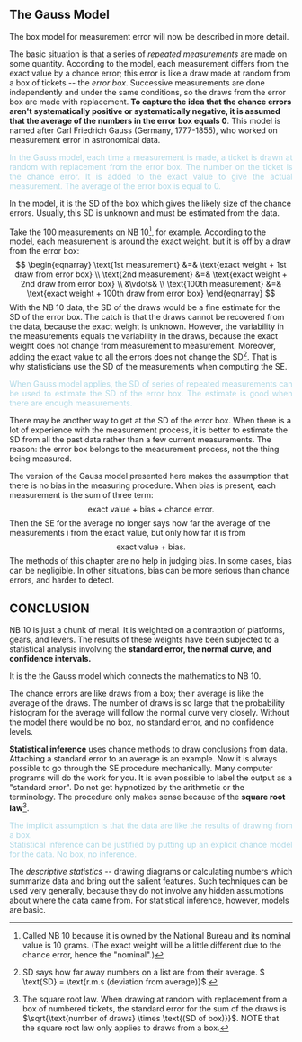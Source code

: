 ## The Gauss Model

The box model for measurement error will now be described in more detail.

The basic situation is that a series of *repeated measurements* are made on some quantity. According to the model, each measurement differs from the exact value by a chance error; this error is like a draw made at random from a box of tickets -- the *error box*. Successive measurements are done independently and under the same conditions, so the draws from the error box are made with replacement. **To capture the idea that the chance errors aren't systematically positive or systematically negative, it is assumed that the average of the numbers in the error box equals 0**. This model is named after Carl Friedrich Gauss (Germany, 1777-1855), who worked on measurement error in astronomical data.

<p style="text-align:justify;color:lightblue;">
    In the Gauss model, each time a measurement is made, a ticket is drawn at random with replacement from the error box. The number on the ticket is the chance error. It is added to the exact value to give the actual measurement. The average of the error box is equal to 0.
</p>


In the model, it is the SD of the box which gives the likely size of the chance errors. Usually, this SD is unknown and must be estimated from the data.

Take the 100 measurements on NB 10[^1], for example. According to the model, each measurement is around the exact weight, but it is off by a draw from the error box:
$$
\begin{eqnarray}
\text{1st measurement} &=& \text{exact weight + 1st draw from error box} \\
\text{2nd measurement} &=& \text{exact weight + 2nd draw from error box} \\
&\vdots& \\
\text{100th measurement} &=& \text{exact weight + 100th draw from error box}
\end{eqnarray}
$$
With the NB 10 data, the SD of the draws would be a fine estimate for the SD of the error box. The catch is that the draws cannot be recovered from the data, because the exact weight is unknown. However, the variability in the measurements equals the variability in the draws, because the exact weight does not change from measurement to measurement. Moreover, adding the exact value to all the errors does not change the SD[^2]. That is why statisticians use the SD of the measurements when computing the SE.

<p style="text-align:justify;color:lightblue">
    When Gauss model applies, the SD of series of repeated measurements can be used to estimate the SD of the error box. The estimate is good when there are enough measurements.
</p>

There may be another way to get at the SD of the error box. When there is a lot of experience with the measurement process, it is better to estimate the SD from all the past data rather than a few current measurements. The reason: the error box belongs to the measurement process, not the thing being measured.

The version of the Gauss model presented here makes the assumption that there is no bias in the measuring procedure. When bias is present, each measurement is the sum of three term:
$$
\text{exact value + bias + chance error.}
$$
Then the SE for the average no longer says how far the average of the measurements i from the exact value, but only how far it is from
$$
\text{exact value + bias.}
$$
The methods of this chapter are no help in judging bias. In some cases, bias can be negligible. In other situations, bias can be more serious than chance errors, and harder to detect.



## CONCLUSION

NB 10 is just a chunk of metal. It is weighted on a contraption of platforms, gears, and levers. The results of these weights have been subjected to a statistical analysis involving the **standard error, the normal curve, and confidence intervals.**

It is the the Gauss model which connects the mathematics to NB 10.

The chance errors are like draws from a box; their average is like the average of the draws. The number of draws is so large that the probability histogram for the average will follow the normal curve very closely. Without the model there would be no box, no standard error, and no confidence levels.

**Statistical inference** uses chance methods to draw conclusions from data. Attaching a standard error to an average is an example. Now it is always possible to go through the SE procedure mechanically. Many computer programs will do the work for you. It is even possible to label the output as a "standard error". Do not get hypnotized by the arithmetic or the terminology. The procedure only makes sense because of the **square root law**[^3]. 

<p style="text-align:justify;color:lightblue">
    The implicit assumption is that the data are like the results of drawing from a box.<br>
    Statistical inference can be justified by putting up an explicit chance model for the data. No box, no inference.
</p>


The *descriptive statistics* -- drawing diagrams or calculating numbers which summarize data and bring out the salient features. Such techniques can be used very generally, because they do not involve any hidden assumptions about where the data came from. For statistical inference, however, models are basic.



[^1]: Called NB 10  because it is owned by the National Bureau and its nominal value is 10 grams. (The exact weight will be a little different due to the chance error, hence the "nominal".)
[^2]: SD says how far away numbers on a list are from their average. $ \text{SD} =  \text{r.m.s (deviation from average)}$.
[^3]: The square root law. When drawing at random with replacement from a box of numbered tickets, the standard error for the sum of the draws is $\sqrt{\text{number of draws} \times \text{(SD of box)}}$. NOTE that the square root law only applies to draws from a box.